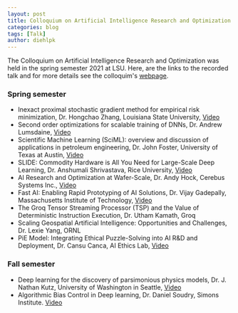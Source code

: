 ```yaml
---
layout: post
title: Colloquium on Artificial Intelligence Research and Optimization 
categories: blog
tags: [Talk]
author: diehlpk
---
```


The Colloquium on Artificial Intelligence Research and Optimization was held in the spring semester 2021 at LSU. Here, are the links to the recorded talk
and for more details see the colloquim's [webpage](https://stellar-group.org/research/distributed-machine-learning/).

### Spring semester

* Inexact proximal stochastic gradient method for empirical risk minimization, Dr. Hongchao Zhang, Louisiana State University, [Video](https://www.youtube.com/watch?v=rG0LLGraFDE&feature=youtu.be)
* Second order optimizations for scalable training of DNNs, Dr. Andrew Lumsdaine, [Video](https://www.youtube.com/watch?v=aAiDDINqTYw&feature=youtu.be)
* Scientific Machine Learning (SciML): overview and discussion of applications in petroleum engineering, Dr. John Foster, University of Texas at Austin, [Video](https://t.co/6J8acqQ5WY?amp=1)
* SLIDE: Commodity Hardware is All You Need for Large-Scale Deep Learning, Dr. Anshumali Shrivastava, Rice University, [Video](https://www.youtube.com/watch?v=l4RrGRxkgYI)
* AI Research and Optimization at Wafer-Scale, Dr. Andy Hock, Cerebus Systems Inc., [Video](https://www.youtube.com/watch?v=5sz99ny3fMI)
* Fast AI: Enabling Rapid Prototyping of AI Solutions, Dr. Vijay Gadepally, Massachusetts Institute of Technology, [Video](https://www.youtube.com/watch?v=_jhWoc1IE40)
* The Groq Tensor Streaming Processor (TSP) and the Value of Deterministic Instruction Execution, Dr. Utham Kamath, Groq
* Scaling Geospatial Artificial Intelligence: Opportunities and Challenges, Dr. Lexie Yang, ORNL
* PiE Model: Integrating Ethical Puzzle-Solving into AI R&D and Deployment, Dr. Cansu Canca, AI Ethics Lab, [Video](https://t.co/udzwkECe9J?amp=1)

### Fall semester

* Deep learning for the discovery of parsimonious physics models, Dr. J. Nathan Kutz, University of Washington in Seattle, [Video](https://youtu.be/ZkNAcTRRyuc)
* Algorithmic Bias Control in Deep learning, Dr. Daniel Soudry, Simons Institute. [Video](https://www.youtube.com/watch?v=zM-wf-3Vo3U)
